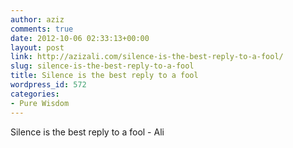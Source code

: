 ```yaml
---
author: aziz
comments: true
date: 2012-10-06 02:33:13+00:00
layout: post
link: http://azizali.com/silence-is-the-best-reply-to-a-fool/
slug: silence-is-the-best-reply-to-a-fool
title: Silence is the best reply to a fool
wordpress_id: 572
categories:
- Pure Wisdom
---
```


Silence is the best reply to a fool - Ali
